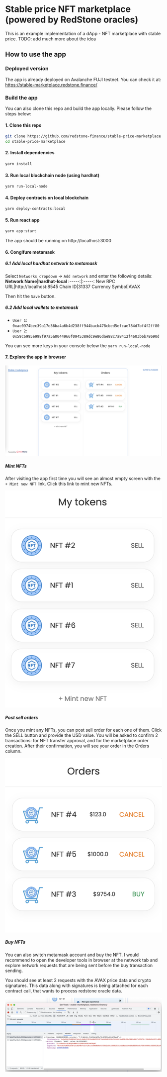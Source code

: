 # Stable price NFT marketplace (powered by RedStone oracles)

This is an example implementation of a dApp - NFT marketplace with stable price.
TODO: add much more about the idea


## How to use the app

### Deployed version
The app is already deployed on Avalanche FUJI testnet. You can check it at: https://stable-marketplace.redstone.finance/

### Build the app
You can also clone this repo and build the app locally. Please follow the steps below:

#### 1. Clone this repo
```sh
git clone https://github.com/redstone-finance/stable-price-marketplace
cd stable-price-marketplace
```

#### 2. Install dependencies
```sh
yarn install
```

#### 3. Run local blockchain node (using hardhat)
```sh
yarn run-local-node
```

#### 4. Deploy contracts on local blockchain
```sh
yarn deploy-contracts:local
```

#### 5. Run react app
```sh
yarn app:start
```

The app should be running on http://localhost:3000

#### 6. Congifure metamask

##### 6.1 Add local hardhat network to metamask
Select `Networks dropdown` -> `Add network` and enter the following details:
**Network Name**|**hardhat-local**
:-----:|:-----:
New RPC URL|http://localhost:8545
Chain ID|31337
Currency Symbol|AVAX

Then hit the `Save` button.

##### 6.2 Add local wallets to metamask
- `User 1`: `0xac0974bec39a17e36ba4a6b4d238ff944bacb478cbed5efcae784d7bf4f2ff80`
- `User 2`: `0x59c6995e998f97a5a0044966f0945389dc9e86dae88c7a8412f4603b6b78690d`

You can see more keys in your console below the `yarn run-local-node`

#### 7. Explore the app in browser

![stable-marketplace-app](docs/img/stable-marketplace-app.png)

##### Mint NFTs
After visiting the app first time you will see an almost empty screen with the `+ Mint new NFT` link. Click this link to mint new NFTs.

![my-nfts](docs/img/my-nfts.png)

##### Post sell orders
Once you mint any NFTs, you can post sell order for each one of them. Click the SELL button and provide the USD value. You will be asked to confirm 2 transactions: for NFT transfer approval, and for the marketplace order creation. After their confirmation, you will see your order in the Orders column.

![orders](docs/img/orders.png)

##### Buy NFTs
You can also switch metamask account and buy the NFT. I would recommend to open the developer tools in browser at the network tab and explore network requests that are being sent before the buy transaction sending.

You should see at least 2 requests with the AVAX price data and crypto signatures. This data along with signatures is being attached for each contract call, that wants to process redstone oracle data.

![redstone-requests](docs/img/redstone-requests.png)























<!-- 
## Tutorial

### 1. Init solidity project
```sh
yarn init
yarn add hardhat --dev
npx harhat
```

### 2. Implement NFT and marketplace contracts
#### Install openzeppelin module
TODO: describe shortly what is openzeppelin
```sh
yarn add @openzeppelin/contracts --dev
```

#### Add an example NFT contract
```js
// File: contracts/ExampleNFT.sol

// SPDX-License-Identifier: Unlicense
pragma solidity ^0.8.0;

import "hardhat/console.sol";
import "@openzeppelin/contracts/token/ERC721/ERC721.sol";

contract ExampleNFT is ERC721 {
    constructor() ERC721("ExampleNFT", "ENFT") {}
}
```

#### Implement marketplace contract
```js
```

### 3. Create tests
TODO

### 4. Connect redstone oracles
#### Install `redstone-evm-connector`
TODO: add description
```sh
yarn add redstone-evm-connector
```

#### Update contracts code
TODO: decribe

#### Update JS code
TODO: decribe



## Harhat tasks

```shell
npx hardhat accounts
npx hardhat compile
npx hardhat clean
npx hardhat test
npx hardhat node
node scripts/sample-script.js
npx hardhat help
``` -->
